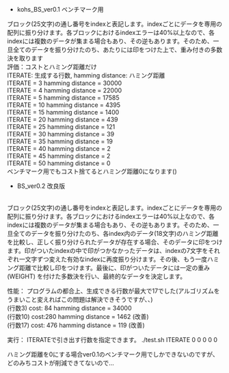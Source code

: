 * kohs_BS_ver0.1 ベンチマーク用

ブロック(25文字)の通し番号をindexと表記します。indexごとにデータを専用の配列に振り分けます。各ブロックにおけるindexエラーは40%以上なので、各indexには複数のデータが集まる場合もあり、その逆もあります。そのため、一旦全てのデータを振り分けたのち、あたりには印をつけた上で、重み付きの多数決を取ります
<br>
評価：コストとハミング距離だけ
<br>
ITERATE: 生成する行数, hamming distance: ハミング距離
<br>
ITERATE = 3  hamming distance = 30000
<br>
ITERATE = 4  hamming distance = 22000
<br>
ITERATE = 5  hamming distance = 17585
<br>
ITERATE = 10 hamming distance = 4395
<br>
ITERATE = 15 hamming distance = 1400
<br>
ITERATE = 20 hamming distance = 439
<br>
ITERATE = 25 hamming distance = 121
<br>
ITERATE = 30 hamming distance = 39
<br>
ITERATE = 35 hamming distance = 19
<br>
ITERATE = 40 hamming distance = 2
<br>
ITERATE = 45 hamming distance = 2
<br>
ITERATE = 50 hamming distance = 0
<br>
ベンチマーク用でもコスト捨てるとハミング距離0になります()


* BS_ver0.2 改良版
<br>
ブロック(25文字)の通し番号をindexと表記します。indexごとにデータを専用の配列に振り分けます。各ブロックにおけるindexエラーは40%以上なので、各indexには複数のデータが集まる場合もあり、その逆もあります。そのため、一旦全てのデータを振り分けたのち、各index内のデータ(18文字)のハミング距離を比較し、正しく振り分けられたデータが存在する場合、そのデータに印をつけます。印がついたindexの中で印がつかなかったデータは、indexの7文字をそれぞれ一文字ずつ変えた有効なindexに再度振り分けます。その後、もう一度ハミング距離で比較し印をつけます。最後に、印がついたデータには一定の重み(WEIGHT)
を付けた多数決を行い、最終的なデータを決定します。

性能：
プログラムの都合上、生成できる行数が最大で17でした(アルゴリズムをうまいこと変えればこの問題は解決できそうですが、、)
<br>
(行数3)  cost: 84   hamming distance = 34000
<br>
(行数10) cost:280   hamming distance = 1462 (改善)
<br>
(行数17) cost: 476  hamming distance = 119  (改善)

実行：
ITERATEで引き出す行数を指定できます。  ./test.sh ITERATE 0 0 0 0 0


ハミング距離を0にする場合ver0.1のベンチマーク用でしかできないのですが、どのみちコストが削減できてないので...
